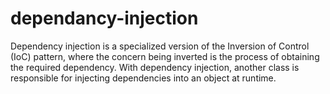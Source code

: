 # dependancy-injection
Dependency injection is a specialized version of the Inversion of Control (IoC) pattern, where the concern being inverted is the process of obtaining the required dependency. With dependency injection, another class is responsible for injecting dependencies into an object at runtime.
